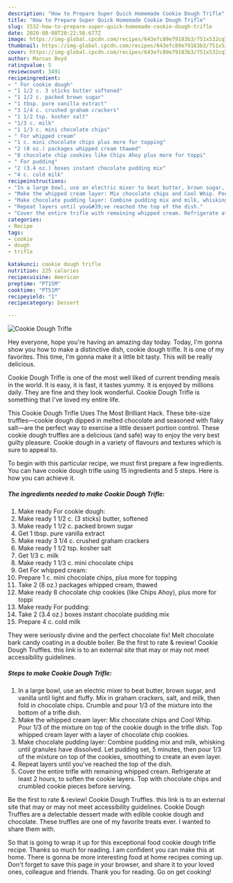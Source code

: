 ```yaml
---
description: "How to Prepare Super Quick Homemade Cookie Dough Trifle"
title: "How to Prepare Super Quick Homemade Cookie Dough Trifle"
slug: 1532-how-to-prepare-super-quick-homemade-cookie-dough-trifle
date: 2020-08-08T20:22:58.677Z
image: https://img-global.cpcdn.com/recipes/643efc89e79183b3/751x532cq70/cookie-dough-trifle-recipe-main-photo.jpg
thumbnail: https://img-global.cpcdn.com/recipes/643efc89e79183b3/751x532cq70/cookie-dough-trifle-recipe-main-photo.jpg
cover: https://img-global.cpcdn.com/recipes/643efc89e79183b3/751x532cq70/cookie-dough-trifle-recipe-main-photo.jpg
author: Marcus Boyd
ratingvalue: 5
reviewcount: 3491
recipeingredient:
- " For cookie dough"
- "1 1/2 c. 3 sticks butter softened"
- "1 1/2 c. packed brown sugar"
- "1 tbsp. pure vanilla extract"
- "3 1/4 c. crushed graham crackers"
- "1 1/2 tsp. kosher salt"
- "1/3 c. milk"
- "1 1/3 c. mini chocolate chips"
- " For whipped cream"
- "1 c. mini chocolate chips plus more for topping"
- "2 (8 oz.) packages whipped cream thawed"
- "8 chocolate chip cookies like Chips Ahoy plus more for toppi"
- " For pudding"
- "2 (3.4 oz.) boxes instant chocolate pudding mix"
- "4 c. cold milk"
recipeinstructions:
- "In a large bowl, use an electric mixer to beat butter, brown sugar, and vanilla until light and fluffy. Mix in graham crackers, salt, and milk, then fold in chocolate chips. Crumble and pour 1/3 of the mixture into the bottom of a trifle dish."
- "Make the whipped cream layer: Mix chocolate chips and Cool Whip. Pour 1/3 of the mixture on top of the cookie dough in the trifle dish. Top whipped cream layer with a layer of chocolate chip cookies."
- "Make chocolate pudding layer: Combine pudding mix and milk, whisking until granules have dissolved. Let pudding set, 5 minutes, then pour 1/3 of the mixture on top of the cookies, smoothing to create an even layer."
- "Repeat layers until you&#39;ve reached the top of the dish."
- "Cover the entire trifle with remaining whipped cream. Refrigerate at least 2 hours, to soften the cookie layers. Top with chocolate chips and crumbled cookie pieces before serving."
categories:
- Recipe
tags:
- cookie
- dough
- trifle

katakunci: cookie dough trifle 
nutrition: 225 calories
recipecuisine: American
preptime: "PT15M"
cooktime: "PT51M"
recipeyield: "1"
recipecategory: Dessert

---
```



![Cookie Dough Trifle](https://img-global.cpcdn.com/recipes/643efc89e79183b3/751x532cq70/cookie-dough-trifle-recipe-main-photo.jpg)

Hey everyone, hope you're having an amazing day today. Today, I'm gonna show you how to make a distinctive dish, cookie dough trifle. It is one of my favorites. This time, I'm gonna make it a little bit tasty. This will be really delicious.

Cookie Dough Trifle is one of the most well liked of current trending meals in the world. It is easy, it is fast, it tastes yummy. It is enjoyed by millions daily. They are fine and they look wonderful. Cookie Dough Trifle is something that I've loved my entire life.

This Cookie Dough Trifle Uses The Most Brilliant Hack. These bite-size truffles—cookie dough dipped in melted chocolate and seasoned with flaky salt—are the perfect way to exercise a little dessert portion control. These cookie dough truffles are a delicious (and safe) way to enjoy the very best guilty pleasure. Cookie dough in a variety of flavours and textures which is sure to appeal to.


To begin with this particular recipe, we must first prepare a few ingredients. You can have cookie dough trifle using 15 ingredients and 5 steps. Here is how you can achieve it.

<!--inarticleads1-->

##### The ingredients needed to make Cookie Dough Trifle:

1. Make ready  For cookie dough:
1. Make ready 1 1/2 c. (3 sticks) butter, softened
1. Make ready 1 1/2 c. packed brown sugar
1. Get 1 tbsp. pure vanilla extract
1. Make ready 3 1/4 c. crushed graham crackers
1. Make ready 1 1/2 tsp. kosher salt
1. Get 1/3 c. milk
1. Make ready 1 1/3 c. mini chocolate chips
1. Get  For whipped cream:
1. Prepare 1 c. mini chocolate chips, plus more for topping
1. Take 2 (8 oz.) packages whipped cream, thawed
1. Make ready 8 chocolate chip cookies (like Chips Ahoy), plus more for toppi
1. Make ready  For pudding:
1. Take 2 (3.4 oz.) boxes instant chocolate pudding mix
1. Prepare 4 c. cold milk


They were seriously divine and the perfect chocolate fix! Melt chocolate bark candy coating in a double boiler. Be the first to rate &amp; review! Cookie Dough Truffles. this link is to an external site that may or may not meet accessibility guidelines. 

<!--inarticleads2-->

##### Steps to make Cookie Dough Trifle:

1. In a large bowl, use an electric mixer to beat butter, brown sugar, and vanilla until light and fluffy. Mix in graham crackers, salt, and milk, then fold in chocolate chips. Crumble and pour 1/3 of the mixture into the bottom of a trifle dish.
1. Make the whipped cream layer: Mix chocolate chips and Cool Whip. Pour 1/3 of the mixture on top of the cookie dough in the trifle dish. Top whipped cream layer with a layer of chocolate chip cookies.
1. Make chocolate pudding layer: Combine pudding mix and milk, whisking until granules have dissolved. Let pudding set, 5 minutes, then pour 1/3 of the mixture on top of the cookies, smoothing to create an even layer.
1. Repeat layers until you&#39;ve reached the top of the dish.
1. Cover the entire trifle with remaining whipped cream. Refrigerate at least 2 hours, to soften the cookie layers. Top with chocolate chips and crumbled cookie pieces before serving.


Be the first to rate &amp; review! Cookie Dough Truffles. this link is to an external site that may or may not meet accessibility guidelines. Cookie Dough Truffles are a delectable dessert made with edible cookie dough and chocolate. These truffles are one of my favorite treats ever. I wanted to share them with. 

So that is going to wrap it up for this exceptional food cookie dough trifle recipe. Thanks so much for reading. I am confident you can make this at home. There is gonna be more interesting food at home recipes coming up. Don't forget to save this page in your browser, and share it to your loved ones, colleague and friends. Thank you for reading. Go on get cooking!

